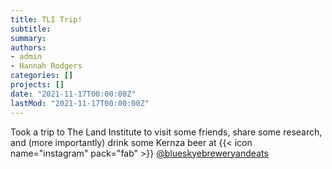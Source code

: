 ```yaml
---
title: TLI Trip!
subtitle: 
summary: 
authors:
- admin
- Hannah Rodgers
categories: []
projects: []
date: "2021-11-17T00:00:00Z"
lastMod: "2021-11-17T00:00:00Z"
---
```


Took a trip to The Land Institute to visit some friends, 
share some research, and (more importantly) drink some Kernza 
beer at 
{{< icon name="instagram" pack="fab" >}}
[@blueskyebreweryandeats](https://www.instagram.com/blueskyebreweryandeats/)